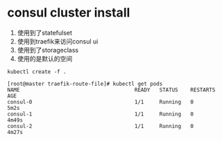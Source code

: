 # consul cluster install
1. 使用到了statefulset
2. 使用到traefik来访问consul ui
3. 使用到了storageclass
4. 使用的是默认的空间
```
kubectl create -f .

[root@master traefik-route-file]# kubectl get pods
NAME                                     READY   STATUS    RESTARTS   AGE
consul-0                                 1/1     Running   0          5m2s
consul-1                                 1/1     Running   0          4m49s
consul-2                                 1/1     Running   0          4m27s

```
